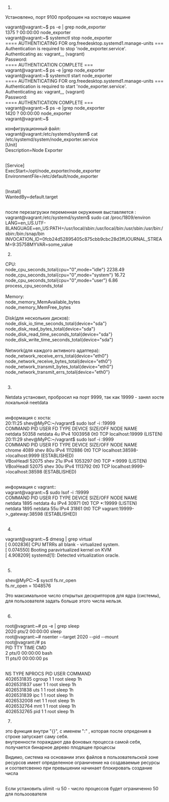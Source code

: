 1.
Установлено, порт  9100 проброшен на хостовую машинe<br>

vagrant@vagrant:\~$ ps -e | grep node_exporter   <br>
   1375 ?        00:00:00 node_exporter<br>
vagrant@vagrant:\~$ systemctl stop node_exporter<br>
==== AUTHENTICATING FOR org.freedesktop.systemd1.manage-units ===<br>
Authentication is required to stop 'node_exporter.service'.<br>
Authenticating as: vagrant,,, (vagrant)<br>
Password: <br>
==== AUTHENTICATION COMPLETE ===<br>
vagrant@vagrant:\~$ ps -e |grep node_exporter<br>
vagrant@vagrant:\~$ systemctl start node_exporter<br>
==== AUTHENTICATING FOR org.freedesktop.systemd1.manage-units ===<br>
Authentication is required to start 'node_exporter.service'.<br>
Authenticating as: vagrant,,, (vagrant)<br>
Password: <br>
==== AUTHENTICATION COMPLETE ===<br>
vagrant@vagrant:\~$ ps -e |grep node_exporter<br>
   1420 ?        00:00:00 node_exporter<br>
vagrant@vagrant:\~$ <br>

конфигруационный файл:<br>
vagrant@vagrant:/etc/systemd/system$ cat /etc/systemd/system/node_exporter.service<br>
[Unit]<br>
Description=Node Exporter<br><br>
 
[Service]<br>
ExecStart=/opt/node_exporter/node_exporter<br>
EnvironmentFile=/etc/default/node_exporter<br><br>
 
[Install]<br>
WantedBy=default.target<br><br>

после перезагрузки переменная окружения выставляется :<br>
vagrant@vagrant:/etc/systemd/system$ sudo cat /proc/1809/environ<br>
LANG=en_US.UTF-8LANGUAGE=en_US:PATH=/usr/local/sbin:/usr/local/bin:/usr/sbin:/usr/bin:/sbin:/bin:/snap/bin<br>
INVOCATION_ID=0fcb24d52895405c875cbb9cbc28d3ffJOURNAL_STREAM=9:35758MYVAR=some_value<br>

2.
CPU:<br>
    node_cpu_seconds_total{cpu="0",mode="idle"} 2238.49<br>
    node_cpu_seconds_total{cpu="0",mode="system"} 16.72<br>
    node_cpu_seconds_total{cpu="0",mode="user"} 6.86<br>
    process_cpu_seconds_total<br>
    <br>
Memory:<br>
    node_memory_MemAvailable_bytes <br>
    node_memory_MemFree_bytes<br>
    <br>
Disk(для нескольких дисков): <br>
    node_disk_io_time_seconds_total{device="sda"} <br>
    node_disk_read_bytes_total{device="sda"} <br>
    node_disk_read_time_seconds_total{device="sda"} <br>
    node_disk_write_time_seconds_total{device="sda"}<br>
    <br>
Network(для каждого активного адаптера):<br>
    node_network_receive_errs_total{device="eth0"} <br>
    node_network_receive_bytes_total{device="eth0"} <br>
    node_network_transmit_bytes_total{device="eth0"}<br>
    node_network_transmit_errs_total{device="eth0"}<br><br>

3.
Netdata установил, пробросил на  порт 9999, так как 19999 - занял  хосте  локальной neetdata <br><br>

информация с хоста:<br>
20:11:25 shev@MyPC:\~/vagrant$ sudo lsof -i :19999<br>
COMMAND   PID    USER   FD   TYPE  DEVICE SIZE/OFF NODE NAME<br>
netdata 50358 netdata    4u  IPv4 1003958      0t0  TCP localhost:19999 (LISTEN)<br>
20:11:29 shev@MyPC:\~/vagrant$ sudo lsof -i :9999<br>
COMMAND     PID USER   FD   TYPE  DEVICE SIZE/OFF NODE NAME<br>
chrome     4089 shev   80u  IPv4 1112886      0t0  TCP localhost:38598->localhost:9999 (ESTABLISHED)<br>
VBoxHeadl 52075 shev   21u  IPv4 1053297      0t0  TCP *:9999 (LISTEN)<br>
VBoxHeadl 52075 shev   30u  IPv4 1113792      0t0  TCP localhost:9999->localhost:38598 (ESTABLISHED)<br><br>

информация с vagrant::<br>
vagrant@vagrant:\~$ sudo lsof -i :19999<br>
COMMAND  PID    USER   FD   TYPE DEVICE SIZE/OFF NODE NAME<br>
netdata 1895 netdata    4u  IPv4  30971      0t0  TCP *:19999 (LISTEN)<br>
netdata 1895 netdata   55u  IPv4  31861      0t0  TCP vagrant:19999->_gateway:38598 (ESTABLISHED)<br>
<br>

4.
vagrant@vagrant:\~$ dmesg | grep virtual<br>
[    0.002836] CPU MTRRs all blank - virtualized system.<br>
[    0.074550] Booting paravirtualized kernel on KVM<br>
[    4.908209] systemd[1]: Detected virtualization oracle.<br><br>

5.
shev@MyPC:\~$ sysctl fs.nr_open<br>
fs.nr_open = 1048576<br>

Это максимальное число открытых дескрипторов для ядра (системы), для пользователя задать больше этого числа нельзя.<br><br>

6.
root@vagrant:\~# ps -e | grep sleep<br>
   2020 pts/2    00:00:00 sleep<br>
root@vagrant:\~# nsenter --target 2020 --pid --mount<br>
root@vagrant:/# ps<br>
    PID TTY          TIME CMD<br>
      2 pts/0    00:00:00 bash<br>
     11 pts/0    00:00:00 ps<br><br>
     
NS          TYPE   NPROCS PID USER COMMAND<br>
4026531835 cgroup      1   1 root sleep 1h<br>
4026531837 user        1   1 root sleep 1h<br>
4026531838 uts         1   1 root sleep 1h<br>
4026531839 ipc         1   1 root sleep 1h<br>
4026532008 net         1   1 root sleep 1h<br>
4026532764 mnt         1   1 root sleep 1h<br>
4026532765 pid         1   1 root sleep 1h<br>


7.
это функция внутри "{}", с именем ":" , которая после опредения в строке запускает саму себя.<br>
внутренности пораждают два фоновых процесса самой себя,<br>
получается  бинарное дерево плодящее процессы<br>

Видимо, система на основании этих файлов в пользовательской зоне ресурсов имеет определенное ограничение на создаваемые ресурсы<br>
и соответсвенно при превышении начинает блокировать создание числа <br><br>

Если установить ulimit -u 50 - число процессов будет ограниченно 50 для пользоователя <br><br>
